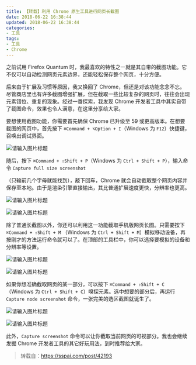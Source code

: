 ```yaml
---
title: 【转载】利用 Chrome 原生工具进行网页长截图
date: 2018-06-22 16:38:44
updated: 2018-06-22 16:38:44
categories: 
- 工具
tags:
- 工具
- Chrome
---
```


之前试用 Firefox Quantum 时，我最喜欢的特性之一就是其自带的截图功能。它不仅可以自动检测网页元素边界，还能轻松保存整个网页，十分方便。

后来由于扩展及习惯等原因，我又换回了 Chrome，但还是对该功能念念不忘。尽管商店里也有许多截图增强扩展，但在截取一些比较复杂的网页时，往往会出现元素错位、重复的现象。经过一番探索，我发现 Chrome 开发者工具中其实自带了截图命令，效果也令人满意，在这里分享给大家。

<!-- more -->

要想使用截图功能，你需要首先确保 Chrome 已升级至 59 或更高版本。在想要截图的网页中，首先按下 `⌘Command + ⌥Option + I`（Windows 为 `F12`）快捷键，召唤出调试界面。

![请输入图片标题](https://cdn.sspai.com/2017/12/07/a266a9c4d39ece8c89d0963356e693e3.png?imageView2/2/w/1120/q/90/interlace/1/ignore-error/1)

随后，按下 `⌘Command + ⇧Shift + P`（Windows 为 `Ctrl + Shift + P`），输入命令 `Capture full size screenshot`

（只输前几个字母就能找到），敲下回车，Chrome 就会自动截取整个网页内容并保存至本地。由于是渲染引擎直接输出，其比普通扩展速度更快，分辨率也更高。

![请输入图片标题](https://cdn.sspai.com/2017/12/07/358b25902761063ac8f497d3065f5428.png?imageView2/2/w/1120/q/90/interlace/1/ignore-error/1)

![请输入图片标题](https://cdn.sspai.com/2017/12/07/5940f13c1456f03802ed2ca1bcf587b6.png?imageView2/2/w/1120/q/90/interlace/1/ignore-error/1)

除了普通长截图以外，你还可以利用这一功能截取手机版网页长图。只需要按下 `⌘Command + ⇧Shift + M` （Windows 为 `Ctrl + Shift + M`）模拟移动设备，再按刚才的方法运行命令就可以了。在顶部的工具栏中，你可以选择要模拟的设备和分辨率等设置。

![请输入图片标题](https://cdn.sspai.com/2017/12/07/9b8cbf4a106a321ac717285adf9be15c.png?imageView2/2/w/1120/q/90/interlace/1/ignore-error/1)

![请输入图片标题](https://cdn.sspai.com/2017/12/07/d9ac82b606655feb2441b6209eea5e63.png?imageView2/2/w/1120/q/90/interlace/1/ignore-error/1)

如果你想准确截取网页的某一部分，可以按下 `⌘Command + ⇧Shift + C`（Windows 为 `Ctrl + Shift + C`）嗅探元素。选中想要的部分后，再运行 `Capture node screenshot` 命令，一张完美的选区截图就诞生了。

![请输入图片标题](https://cdn.sspai.com/2017/12/07/aab2bb3492d9c3f762c822a6478e74da.png?imageView2/2/w/1120/q/90/interlace/1/ignore-error/1)

![请输入图片标题](https://cdn.sspai.com/2017/12/07/17a5f6c7fccf0e96afff2e74b0f00156.png?imageView2/2/w/1120/q/90/interlace/1/ignore-error/1)

此外，`Capture screenshot` 命令可以让你截取当前网页的可视部分。我也会继续发掘 Chrome 开发者工具的其它好玩用法，到时推荐给大家。

> 转载自：https://sspai.com/post/42193
